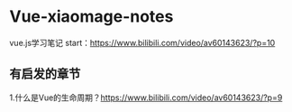 # Vue-xiaomage-notes
vue.js学习笔记
start：https://www.bilibili.com/video/av60143623/?p=10

## 有启发的章节
1.什么是Vue的生命周期？https://www.bilibili.com/video/av60143623/?p=9